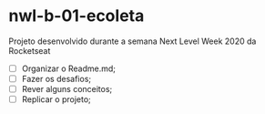# nwl-b-01-ecoleta
Projeto desenvolvido durante a semana Next Level Week 2020 da Rocketseat

- [ ] Organizar o Readme.md;
- [ ] Fazer os desafios;
- [ ] Rever alguns conceitos;
- [ ] Replicar o projeto;
